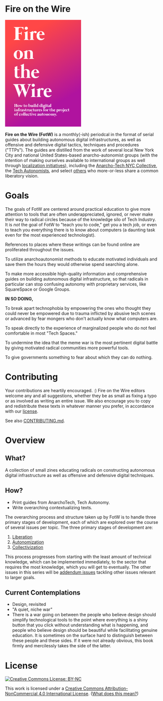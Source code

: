 # Fire on the Wire

<img src="https://raw.githubusercontent.com/aubrel/fire-on-the-wire/1ca8d412321622a68535981318be1b303a9926ae/whisper-cover.png" alt="Cover image." height=350px>

**Fire on the Wire (FotW)** is a monthly(-ish) periodcal in the format of serial guides about building autonomous digital infrastructures, as well as offensive and defensive digital tactics, techniques and procedures ("TTPs"). The guides are distilled from the work of several local New York City and national United States-based anarcho-autonomist groups (with the intention of making ourselves available to international groups as well through [localization initiatives](CONTRIBUTING.md#translate)), including the [Anarcho-Tech NYC Collective](https://github.com/AnarchoTechNYC), the [Tech Autonomists](https://tech-autonomy.com/), and select [others](https://github.com/AnarchoTechNYC/meta/wiki/Accomplices-and-allies) who more-or-less share a common liberatory vision.

# Goals

The goals of FotW are centered around practical education to give more attention to tools that are often underappreciated, ignored, or never make their way to radical circles because of the knowledge silo of Tech Industry. It is *not* the goal of FotW to "teach you to code," get you a tech job, or even to teach you everything there is to know about computers (a daunting task even for the most experienced technologist).

References to places where these writings can be found online are proliferated throughout the issues.

To utilize anarchoautonomist methods to educate motivated individuals and save them the hours they would otherwise spend searching alone.

To make more accessible high-quality information and comprehensive guides on building autonomous digital infrastructure, so that radicals in particular can stop confusing autonomy with proprietary services, like SquareSpace or Google Groups.

**IN SO DOING,**

To break apart technophobia by empowering the ones who thought they could never be empowered due to trauma inflicted by abusive tech scenes or advanced by fear mongers who don't actually know what computers are.

To speak directly to the experience of marginalized people who do not feel comfortable in most "Tech Spaces."

To undermine the idea that the meme war is the most pertinent digital battle by giving motivated radical communities more powerful tools.

To give governments something to fear about which they can do nothing.

# Contributing

Your contributions are heartily encouraged. :) Fire on the Wire editors welcome any and all suggestions, whether they be as small as fixing a typo or as involved as writing an entire issue. We also encourage you to copy and redistribute these texts in whatever manner you prefer, in accordance with our [license](#license).

See also [CONTRIBUTING.md](CONTRIBUTING.md).

# Overview

## What?

A collection of small zines educating radicals on constructing autonomous digital infrastructure as well as offensive and defensive digital techniques.

## How?

- Print guides from AnarchoTech, Tech Autonomy.
- Write overarching contextualizing texts.

The overarching process and structure taken up by FotW is to handle three primary stages of development, each of which are explored over the course of several issues per topic. The three primary stages of development are:

1. [Liberation](issues/1/)
1. [Autonomization](issues/2/)
1. [Collectivization](issues/3/)

This process progresses from starting with the least amount of technical knowledge, which can be implemented immediately, to the sector that requires the most knowledge, which you will get to eventually. The other issues in this series will be [addendum issues](issues/addendum/) tackling other issues relevant to larger goals.

## Current Contemplations

- Design, revisited
- "A quiet, niche war"
- There is a war going on between the people who believe design should simplify technological tools to the point where everything is a shiny button that you click without understanding what is happening, and people who believe design should be beautiful while facilitating genuine education. It is sometimes on the surface hard to distinguish between these people and these sides. If it were not already obvious, this book firmly and mercilessly takes the side of the latter.

# License

<a rel="license" href="https://creativecommons.org/licenses/by-nc/4.0/">![Creative Commons License: BY-NC](https://mirrors.creativecommons.org/presskit/buttons/88x31/svg/by-nc.svg)</a>

This work is licensed under a [Creative Commons Attribution-NonCommercial 4.0 International License](https://creativecommons.org/licenses/by-nc/4.0/).  ([What does this mean?](https://tldrlegal.com/license/creative-commons-attribution-noncommercial-%28cc-nc%29))
